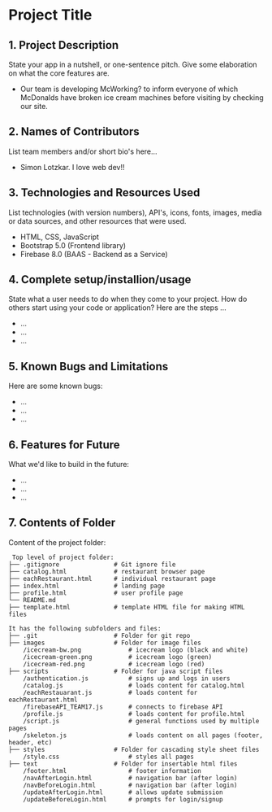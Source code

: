 # Project Title

## 1. Project Description
State your app in a nutshell, or one-sentence pitch. Give some elaboration on what the core features are.  
* Our team is developing McWorking? to inform everyone of which McDonalds have broken ice cream machines before visiting by checking our site.

## 2. Names of Contributors
List team members and/or short bio's here... 
* Simon Lotzkar. I love web dev!!
	
## 3. Technologies and Resources Used
List technologies (with version numbers), API's, icons, fonts, images, media or data sources, and other resources that were used.
* HTML, CSS, JavaScript
* Bootstrap 5.0 (Frontend library)
* Firebase 8.0 (BAAS - Backend as a Service)

## 4. Complete setup/installion/usage
State what a user needs to do when they come to your project.  How do others start using your code or application?
Here are the steps ...
* ...
* ...
* ...

## 5. Known Bugs and Limitations
Here are some known bugs:
* ...
* ...
* ...

## 6. Features for Future
What we'd like to build in the future:
* ...
* ...
* ...
	
## 7. Contents of Folder
Content of the project folder:

```
 Top level of project folder: 
├── .gitignore               # Git ignore file
├── catalog.html             # restaurant browser page
├── eachRestaurant.html      # individual restaurant page
├── index.html               # landing page
├── profile.html             # user profile page
└── README.md
├── template.html            # template HTML file for making HTML files

It has the following subfolders and files:
├── .git                     # Folder for git repo
├── images                   # Folder for image files
    /icecream-bw.png             # icecream logo (black and white)
    /icecream-green.png          # icecream logo (green)
    /icecream-red.png            # icecream logo (red)
├── scripts                  # Folder for java script files
    /authentication.js           # signs up and logs in users
    /catalog.js                  # loads content for catalog.html
    /eachRestauarant.js          # loads content for eachRestaurant.html
    /firebaseAPI_TEAM17.js       # connects to firebase API
    /profile.js                  # loads content for profile.html
    /script.js                   # general functions used by multiple pages
    /skeleton.js                 # loads content on all pages (footer, header, etc)
├── styles                   # Folder for cascading style sheet files
    /style.css                   # styles all pages
├── text                     # Folder for insertable html files
    /footer.html                 # footer information
    /navAfterLogin.html          # navigation bar (after login)
    /navBeforeLogin.html         # navigation bar (after login)
    /updateAfterLogin.html       # allows update submission
    /updateBeforeLogin.html      # prompts for login/signup
```